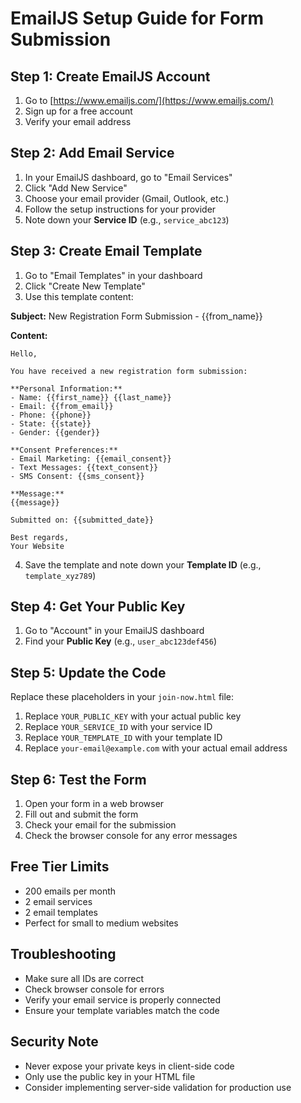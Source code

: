 # EmailJS Setup Guide for Form Submission

## Step 1: Create EmailJS Account

1. Go to [https://www.emailjs.com/](https://www.emailjs.com/)
2. Sign up for a free account
3. Verify your email address

## Step 2: Add Email Service

1. In your EmailJS dashboard, go to "Email Services"
2. Click "Add New Service"
3. Choose your email provider (Gmail, Outlook, etc.)
4. Follow the setup instructions for your provider
5. Note down your **Service ID** (e.g., `service_abc123`)

## Step 3: Create Email Template

1. Go to "Email Templates" in your dashboard
2. Click "Create New Template"
3. Use this template content:

**Subject:** New Registration Form Submission - {{from_name}}

**Content:**

```
Hello,

You have received a new registration form submission:

**Personal Information:**
- Name: {{first_name}} {{last_name}}
- Email: {{from_email}}
- Phone: {{phone}}
- State: {{state}}
- Gender: {{gender}}

**Consent Preferences:**
- Email Marketing: {{email_consent}}
- Text Messages: {{text_consent}}
- SMS Consent: {{sms_consent}}

**Message:**
{{message}}

Submitted on: {{submitted_date}}

Best regards,
Your Website
```

4. Save the template and note down your **Template ID** (e.g., `template_xyz789`)

## Step 4: Get Your Public Key

1. Go to "Account" in your EmailJS dashboard
2. Find your **Public Key** (e.g., `user_abc123def456`)

## Step 5: Update the Code

Replace these placeholders in your `join-now.html` file:

1. Replace `YOUR_PUBLIC_KEY` with your actual public key
2. Replace `YOUR_SERVICE_ID` with your service ID
3. Replace `YOUR_TEMPLATE_ID` with your template ID
4. Replace `your-email@example.com` with your actual email address

## Step 6: Test the Form

1. Open your form in a web browser
2. Fill out and submit the form
3. Check your email for the submission
4. Check the browser console for any error messages

## Free Tier Limits

- 200 emails per month
- 2 email services
- 2 email templates
- Perfect for small to medium websites

## Troubleshooting

- Make sure all IDs are correct
- Check browser console for errors
- Verify your email service is properly connected
- Ensure your template variables match the code

## Security Note

- Never expose your private keys in client-side code
- Only use the public key in your HTML file
- Consider implementing server-side validation for production use
